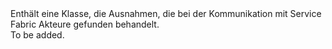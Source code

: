 <Namespace Name="Microsoft.ServiceFabric.Actors.Remoting.Client">
  <Docs>
    <summary>Enthält eine Klasse, die Ausnahmen, die bei der Kommunikation mit Service Fabric Akteure gefunden behandelt.</summary> 
    <remarks>To be added.</remarks>
  </Docs>
</Namespace>

